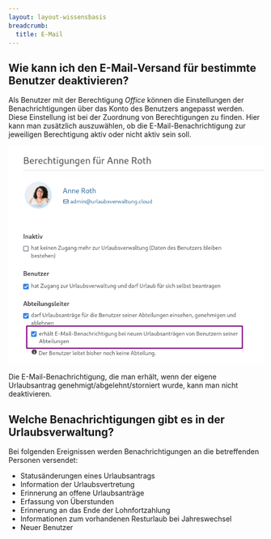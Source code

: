 ```yaml
---
layout: layout-wissensbasis
breadcrumb:
  title: E-Mail
---
```


## Wie kann ich den E-Mail-Versand für bestimmte Benutzer deaktivieren?

Als Benutzer mit der Berechtigung _Office_ können die Einstellungen der Benachrichtigungen über das Konto des Benutzers angepasst werden. Diese Einstellung ist bei der Zuordnung von Berechtigungen zu finden. Hier kann man zusätzlich auszuwählen, ob die E-Mail-Benachrichtigung zur jeweiligen Berechtigung aktiv oder nicht aktiv sein soll.

<p>
  <picture>
    <source srcset="benachrichtigung.avif" type="image/avif" />
    <source srcset="benachrichtigung.webp" type="image/webp" />
    <img
      src="benachrichtigung.png"
      alt="Benachrichtigung konfigurieren"
      decoding="async"
      loading="lazy"
    />
  </picture>
</p>

Die E-Mail-Benachrichtigung, die
man erhält, wenn der eigene Urlaubsantrag genehmigt/abgelehnt/storniert wurde,
kann man nicht deaktivieren.

## Welche Benachrichtigungen gibt es in der Urlaubsverwaltung?

Bei folgenden Ereignissen werden Benachrichtigungen an die betreffenden Personen versendet:

* Statusänderungen eines Urlaubsantrags
* Information der Urlaubsvertretung
* Erinnerung an offene Urlaubsanträge
* Erfassung von Überstunden
* Erinnerung an das Ende der Lohnfortzahlung
* Informationen zum vorhandenen Resturlaub bei Jahreswechsel
* Neuer Benutzer
